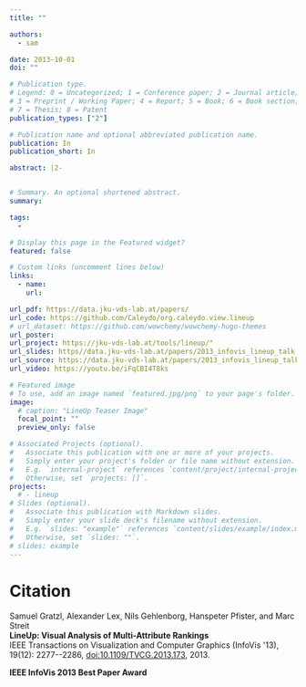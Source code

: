 ```yaml
---
title: ""

authors:
  - sam

date: 2013-10-01
doi: ""

# Publication type.
# Legend: 0 = Uncategorized; 1 = Conference paper; 2 = Journal article;
# 3 = Preprint / Working Paper; 4 = Report; 5 = Book; 6 = Book section;
# 7 = Thesis; 8 = Patent
publication_types: ["2"]

# Publication name and optional abbreviated publication name.
publication: In
publication_short: In

abstract: |2-


# Summary. An optional shortened abstract.
summary:

tags:
  -

# Display this page in the Featured widget?
featured: false

# Custom links (uncomment lines below)
links:
  - name:
    url:

url_pdf: https://data.jku-vds-lab.at/papers/
url_code: https://github.com/Caleydo/org.caleydo.view.lineup
# url_dataset: https://github.com/wowchemy/wowchemy-hugo-themes
url_poster:
url_project: https://jku-vds-lab.at/tools/lineup/"
url_slides: https//data.jku-vds-lab.at/papers/2013_infovis_lineup_talk.pdf
url_source: https://data.jku-vds-lab.at/papers/2013_infovis_lineup_talk.pptx
url_video: https://youtu.be/iFqCBI4T8ks

# Featured image
# To use, add an image named `featured.jpg/png` to your page's folder.
image:
  # caption: "LineUp Teaser Image"
  focal_point: ""
  preview_only: false

# Associated Projects (optional).
#   Associate this publication with one or more of your projects.
#   Simply enter your project's folder or file name without extension.
#   E.g. `internal-project` references `content/project/internal-project/index.md`.
#   Otherwise, set `projects: []`.
projects:
  # - lineup
# Slides (optional).
#   Associate this publication with Markdown slides.
#   Simply enter your slide deck's filename without extension.
#   E.g. `slides: "example"` references `content/slides/example/index.md`.
#   Otherwise, set `slides: ""`.
# slides: example
---
```


# Citation

Samuel Gratzl, Alexander Lex, Nils Gehlenborg, Hanspeter Pfister, and Marc Streit <br>
**LineUp: Visual Analysis of Multi-Attribute Rankings** <br>
IEEE Transactions on Visualization and Computer Graphics (InfoVis '13), 19(12): 2277--2286, [doi:10.1109/TVCG.2013.173](https://doi.org/10.1109/TVCG.2013.173), 2013.

**<i class="fa fa-award"></i> IEEE InfoVis 2013 Best Paper Award**

